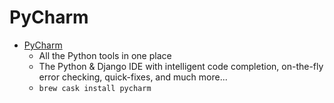 # PyCharm
- [PyCharm](https://www.jetbrains.com/pycharm/)
  -   All the Python tools  in one place
  - The Python & Django IDE with intelligent code completion, on-the-fly error checking, quick-fixes, and much more...
  - `brew cask install pycharm`
